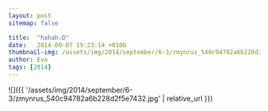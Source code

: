 ```yaml
---
layout: post
sitemap: false

title:  "hahah:D"
date:   2014-09-07 19:23:14 +0100
thumbnail-img: /assets/img/2014/september/6-3/zmynrus_540c94782a6b228d2f5e7432.jpg
author: Eva
tags: [2014]
---
```




![]({{ '/assets/img/2014/september/6-3/zmynrus_540c94782a6b228d2f5e7432.jpg'  | relative_url }})

